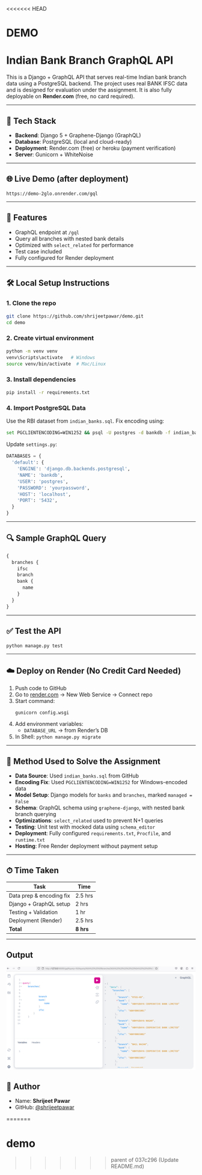 <<<<<<< HEAD
# DEMO

# Indian Bank Branch GraphQL API

This is a Django + GraphQL API that serves real-time Indian bank branch data using a PostgreSQL backend. The project uses real BANK IFSC data and is designed for evaluation under the assignment. It is also fully deployable on **Render.com** (free, no card required).

---

## 🔧 Tech Stack

- **Backend**: Django 5 + Graphene-Django (GraphQL)
- **Database**: PostgreSQL (local and cloud-ready)
- **Deployment**: Render.com (free) or heroku (payment verification)
- **Server**: Gunicorn + WhiteNoise

---

## 🌐 Live Demo (after deployment)

```
https://demo-2glo.onrender.com/gql
```

---

## 📂 Features

- GraphQL endpoint at `/gql`
- Query all branches with nested bank details
- Optimized with `select_related` for performance
- Test case included
- Fully configured for Render deployment

---

## 🛠️ Local Setup Instructions

### 1. Clone the repo

```bash
git clone https://github.com/shrijeetpawar/demo.git
cd demo
```

### 2. Create virtual environment

```bash
python -m venv venv
venv\Scripts\activate   # Windows
source venv/bin/activate  # Mac/Linux
```

### 3. Install dependencies

```bash
pip install -r requirements.txt
```

### 4. Import PostgreSQL Data

Use the RBI dataset from `indian_banks.sql`. Fix encoding using:

```bash
set PGCLIENTENCODING=WIN1252 && psql -U postgres -d bankdb -f indian_banks.sql
```

Update `settings.py`:

```python
DATABASES = {
  'default': {
    'ENGINE': 'django.db.backends.postgresql',
    'NAME': 'bankdb',
    'USER': 'postgres',
    'PASSWORD': 'yourpassword',
    'HOST': 'localhost',
    'PORT': '5432',
  }
}
```

---

## 🔍 Sample GraphQL Query

```graphql
{
  branches {
    ifsc
    branch
    bank {
      name
    }
  }
}
```

---

## ✅ Test the API

```bash
python manage.py test
```

---

## ☁️ Deploy on Render (No Credit Card Needed)

1. Push code to GitHub
2. Go to [render.com](https://render.com) → New Web Service → Connect repo
3. Start command:
   ```
   gunicorn config.wsgi
   ```
4. Add environment variables:
   - `DATABASE_URL` → from Render’s DB
5. In Shell: `python manage.py migrate`

---

## 📄 Method Used to Solve the Assignment

- **Data Source**: Used `indian_banks.sql` from GitHub
- **Encoding Fix**: Used `PGCLIENTENCODING=WIN1252` for Windows-encoded data
- **Model Setup**: Django models for `banks` and `branches`, marked `managed = False`
- **Schema**: GraphQL schema using `graphene-django`, with nested bank branch querying
- **Optimizations**: `select_related` used to prevent N+1 queries
- **Testing**: Unit test with mocked data using `schema_editor`
- **Deployment**: Fully configured `requirements.txt`, `Procfile`, and `runtime.txt`
- **Hosting**: Free Render deployment without payment setup

---

## ⏱ Time Taken

| Task                         | Time     |
|------------------------------|----------|
| Data prep & encoding fix     | 2.5 hrs  |
| Django + GraphQL setup       | 2 hrs    |
| Testing + Validation         | 1 hr     |
| Deployment (Render)          | 2.5 hrs  |
| **Total**                    | **8 hrs**|

---

## Output

![Output](assets/output.png)





## 🙋 Author

- Name: **Shrijeet Pawar**
- GitHub: [@shrijeetpawar](https://github.com/shrijeetpawar)

=======
# demo
>>>>>>> parent of 037c296 (Update README.md)
